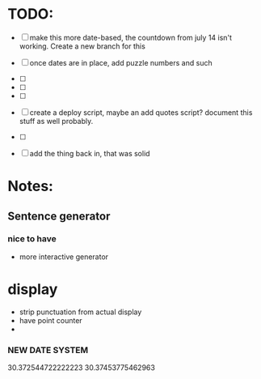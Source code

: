 # TODO: 
- [ ] make this more date-based, the countdown from july 14 isn't working. Create a new branch for this
- [ ] once dates are in place, add puzzle numbers and such
- [ ] 
- [ ] 
- [ ] 
- [ ] create a deploy script, maybe an add quotes script? document this stuff as well probably.
- [ ] 
- [ ] add the <Birthday /> thing back in, that was solid



# Notes: 

## Sentence generator

### nice to have
- more interactive generator

# display
- strip punctuation from actual display
- have point counter
- 

### NEW DATE SYSTEM

30.372544722222223
30.37453775462963